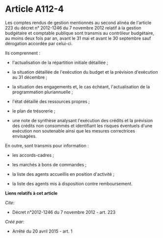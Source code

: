 # Article A112-4

Les comptes rendus de gestion mentionnés au second alinéa de l'article 223 du décret n° 2012-1246 du 7 novembre 2012 relatif
à la gestion budgétaire et comptable publique sont transmis au contrôleur budgétaire, au moins deux fois par an, avant le 31
mai et avant le 30 septembre sauf dérogation accordée par celui-ci. 

Ils comprennent :

- l'actualisation de la répartition initiale détaillée ;

- la situation détaillée de l'exécution du budget et la prévision d'exécution au 31 décembre ;

- la situation des engagements et, le cas échéant, l'actualisation de la programmation pluriannuelle ;

- l'état détaillé des ressources propres ;

- le plan de trésorerie ;

- une note de synthèse analysant l'exécution des crédits et la prévision des crédits non consommés et identifiant les risques
éventuels d'une exécution non soutenable ainsi que les mesures correctrices envisagées. 

En outre, sont transmis pour information :

- les accords-cadres ;

- les marchés à bons de commandes ;

- la liste des agents accueillis en position d'activité ;

- la liste des agents mis à disposition contre remboursement.

**Liens relatifs à cet article**

_Cite_:

  - Décret n°2012-1246 du 7 novembre 2012 - art. 223

_Créé par_:

  - Arrêté du 20 avril 2015 - art. 1
